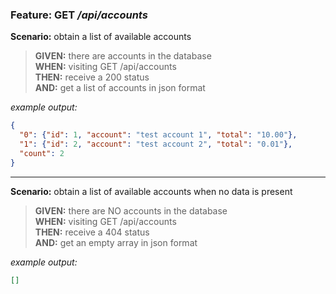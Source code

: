 ### Feature: GET _/api/accounts_

**Scenario:** obtain a list of available accounts
> **GIVEN:** there are accounts in the database  
> **WHEN:** visiting GET /api/accounts  
> **THEN:** receive a 200 status  
> **AND:** get a list of accounts in json format  

_example output:_
```json
{
  "0": {"id": 1, "account": "test account 1", "total": "10.00"},
  "1": {"id": 2, "account": "test account 2", "total": "0.01"},
  "count": 2
}
```

- - -
     
**Scenario:** obtain a list of available accounts when no data is present
> **GIVEN:** there are NO accounts in the database  
> **WHEN:** visiting GET /api/accounts  
> **THEN:** receive a 404 status  
> **AND:** get an empty array in json format

_example output:_
```json
[]
```